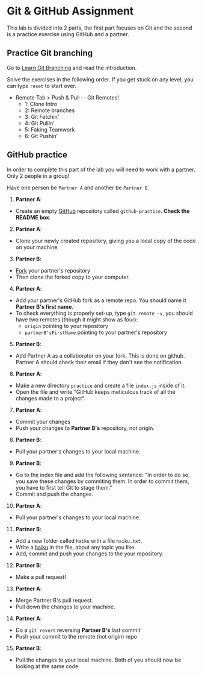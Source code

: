 # Git & GitHub Assignment

This lab is divided into 2 parts, the first part focuses on Git and the second is a practice exercise using GitHub and a partner. 

## Practice Git branching

Go to [Learn Git Branching](https://learngitbranching.js.org/) and read the introduction.

Solve the exercises in the following order. If you get stuck on any level, you can type `reset` to start over.

- Remote Tab > Push & Pull -- Git Remotes!
  - 1: Clone Intro
  - 2: Remote branches
  - 3: Git Fetchin'
  - 4: Git Pullin'
  - 5: Faking Teamwork
  - 6: Git Pushin'

## GitHub practice

In order to complete this part of the lab you will need to work with a partner. Only 2 people in a group!

Have one person be `Partner A` and another be `Partner B`.

1. **Partner A**: 
  * Create an empty [GitHub](https://help.github.com/en/articles/creating-a-new-repository) repository called `github-practice`. **Check the README box**.

2. **Partner A**: 
  * Clone your newly created repository, giving you a local copy of the code on your machine.

3. **Partner B**: 
  * [Fork](https://help.github.com/en/articles/fork-a-repo) your partner's repository
  * Then clone the forked copy to your computer.

4. **Partner A**: 
  * Add your partner's GitHub fork as a remote repo. You should name it **Partner B's first name**. 
  * To check everything is properly set-up, type `git remote -v`, you should have two remotes (though it might show as four):
    - `origin` pointing to your repository
    - `partnerB'sFirstName` pointing to your partner's repository

5. **Partner B**:
  * Add Partner A as a collaborator on your fork. This is done on github. Partner A should check their email if they don't see the notification.

6. **Partner A**: 
  * Make a new directory `practice` and create a file `index.js` inside of it.
  * Open the file and write "GitHub keeps meticulous track of all the changes made to a project".

7. **Partner A**: 
 * Commit your changes
 * Push your changes to __Partner B's__ repository, not origin.

8. **Partner B**: 
  * Pull your partner's changes to your local machine.

9. **Partner B**: 
  * Go to the index file and add the following sentence: "In order to do so, you save these changes by commiting them. In order to commit them, you have to first tell Git to stage them."
  * Commit and push the changes.

10. **Partner A**: 
  * Pull your partner's changes to your local machine.

11. **Partner B**: 
  * Add a new folder called `haiku` with a file `haiku.txt`. 
  * Write a [haiku](https://en.wikipedia.org/wiki/Haiku) in the file, about any topic you like.
  * Add, commit and push your changes to the your repository.

12. **Partner B**: 
  * Make a pull request!

13. **Partner A**: 
  * Merge Partner B's pull request.
  * Pull down the changes to your machine.

14. **Partner A**: 
  * Do a `git revert` reversing **Partner B's** last commit
  * Push your commit to the remote (not origin) repo

15. **Partner B**: 
  * Pull the changes to your local machine. Both of you should now be looking at the same code.

<!-- 

## Bonus practice

For these steps, you don't need to be the same Partner A and B as before.

1.
 -->
